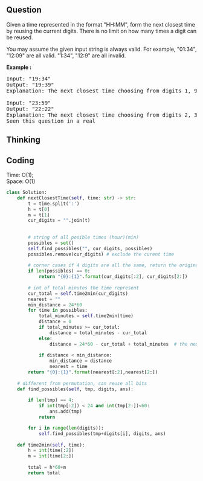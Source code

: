 ## Question
Given a time represented in the format "HH:MM", form the next closest time by reusing the current digits. There is no limit on how many times a digit can be reused.<br>

You may assume the given input string is always valid. For example, "01:34", "12:09" are all valid. "1:34", "12:9" are all invalid.

**Example :**   
<pre>
Input: "19:34"
Output: "19:39"
Explanation: The next closest time choosing from digits 1, 9, 3, 4, is 19:39, which occurs 5 minutes later.  It is not 19:33, because this occurs 23 hours and 59 minutes later.

Input: "23:59"
Output: "22:22"
Explanation: The next closest time choosing from digits 2, 3, 5, 9, is 22:22. It may be assumed that the returned time is next day's time since it is smaller than the input time numerically.
Seen this question in a real
</pre>

## Thinking


## Coding
Time: O(1); </br>
Space: O(1)
```python
class Solution:
    def nextClosestTime(self, time: str) -> str:
        t = time.split(':')
        h = t[0]
        m = t[1]
        cur_digits = "".join(t)
        
        
        # string of all posible times (hour)(min)
        possibles = set()
        self.find_possibles("", cur_digits, possibles)
        possibles.remove(cur_digits) # exclude the curent time
        
        # corner cases if 4 digits are all the same, return the original
        if len(possibles) == 0:
            return "{0}:{1}".format(cur_digits[:2], cur_digits[2:])
        
        # int of total minutes the time represent
        cur_total = self.time2min(cur_digits)
        nearest = ""
        min_distance = 24*60
        for time in possibles:
            total_minutes = self.time2min(time)
            distance = 0
            if total_minutes >= cur_total:
                distance = total_minutes - cur_total
            else:
                distance = 24*60 - cur_total + total_minutes  # the next day
            
            if distance < min_distance:
                min_distance = distance
                nearest = time
        return "{0}:{1}".format(nearest[:2],nearest[2:])
        
    # different from permutation, can reuse all bits
    def find_possibles(self, tmp, digits, ans):
        
        if len(tmp) == 4:
            if int(tmp[:2]) < 24 and int(tmp[2:])<60:
                ans.add(tmp)
            return 

        for i in range(len(digits)):
            self.find_possibles(tmp+digits[i], digits, ans)
        
    def time2min(self, time):
        h = int(time[:2])
        m = int(time[2:])
        
        total = h*60+m
        return total
        
    

            
        
```


